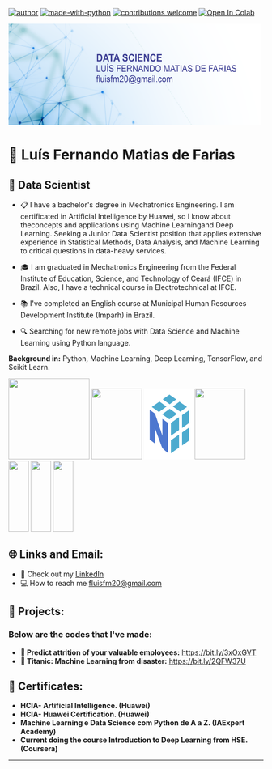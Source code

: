 [![author](https://img.shields.io/badge/author-luismatias-red)](https://www.linkedin.com/in/lu%C3%ADs-fernando-matias-de-farias-52234b20a/) [![made-with-python](https://img.shields.io/badge/Made%20with-Python-1f425f.svg)](https://www.python.org/) [![contributions welcome](https://img.shields.io/badge/contributions-welcome-brightgreen.svg?style=flat)](https://github.com/Luis20matias) [![Open In Colab](https://colab.research.google.com/assets/colab-badge.svg)](https://chrome.google.com/webstore/detail/open-in-colab/iogfkhleblhcpcekbiedikdehleodpjo)

<p>
 <img src="Luis_portfolio1.png" width="500" height="200"/ >
<p>

# :pushpin: Luís Fernando Matias de Farias
## :dart: Data Scientist

 * :clipboard: I have a bachelor's degree in Mechatronics Engineering. I am certificated in Artificial Intelligence by Huawei, so I know about theconcepts and applications using Machine Learningand Deep Learning. Seeking a Junior Data Scientist position that applies extensive experience in Statistical Methods, Data Analysis, and Machine Learning to critical questions in data-heavy services.
 
* :mortar_board: I am graduated in Mechatronics Engineering from the Federal Institute of Education, Science, and Technology of Ceará (IFCE) in Brazil. Also, I have a technical course in Electrotechnical at IFCE.

* :books: I've completed an English course at Municipal Human Resources Development Institute (Imparh) in Brazil.

* :mag: Searching for new remote jobs with Data Science and Machine Learning using Python language.


**Background in:** Python, Machine Learning, Deep Learning, TensorFlow, and Scikit Learn.

<p>
<img src= "https://github.com/valohai/ml-logos/blob/master/scikit-learn.svg" width="160" height="160"> <img src= "https://github.com/valohai/ml-logos/blob/master/pandas.svg" width="100" height="140"> <img src= "https://github.com/valohai/ml-logos/blob/master/numpy.svg" width="100" height="140"><img src= "https://github.com/valohai/ml-logos/blob/master/matplotlib.svg" width="100" height="140"> <img src= "https://github.com/valohai/ml-logos/blob/master/scipy.svg" width="40" height="140">  <img src= "https://github.com/valohai/ml-logos/blob/master/tensorflow-tf.svg" width="40" height="140"> <img src= "https://github.com/valohai/ml-logos/blob/master/keras.svg" width="40" height="140"> 
<p>
 

## :globe_with_meridians: Links and Email:
* :page_with_curl: Check out my [LinkedIn](https://www.linkedin.com/in/lu%C3%ADs-fernando-matias-de-farias-52234b20a/)
* :computer: How to reach me fluisfm20@gmail.com



## :battery: Projects:
### Below are the codes that I've made:

* **:necktie: Predict attrition of your valuable employees:** https://bit.ly/3xOxGVT
* **:ship:  Titanic: Machine Learning from disaster:** https://bit.ly/2QFW37U
 
 
## :pencil: Certificates: 
 
 * **HCIA- Artificial Intelligence. (Huawei)**
 * **HCIA- Huawei Certification. (Huawei)**
 * **Machine Learning e Data Science com Python de A a Z. (IAExpert Academy)**
 * **Current doing the course Introduction to Deep Learning from HSE. (Coursera)**
 
---




